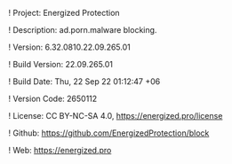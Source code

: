 ! Project: Energized Protection

! Description: ad.porn.malware blocking.

! Version: 6.32.0810.22.09.265.01

! Build Version: 22.09.265.01

! Build Date: Thu, 22 Sep 22 01:12:47 +06

! Version Code: 2650112

! License: CC BY-NC-SA 4.0, https://energized.pro/license

! Github: https://github.com/EnergizedProtection/block

! Web: https://energized.pro
